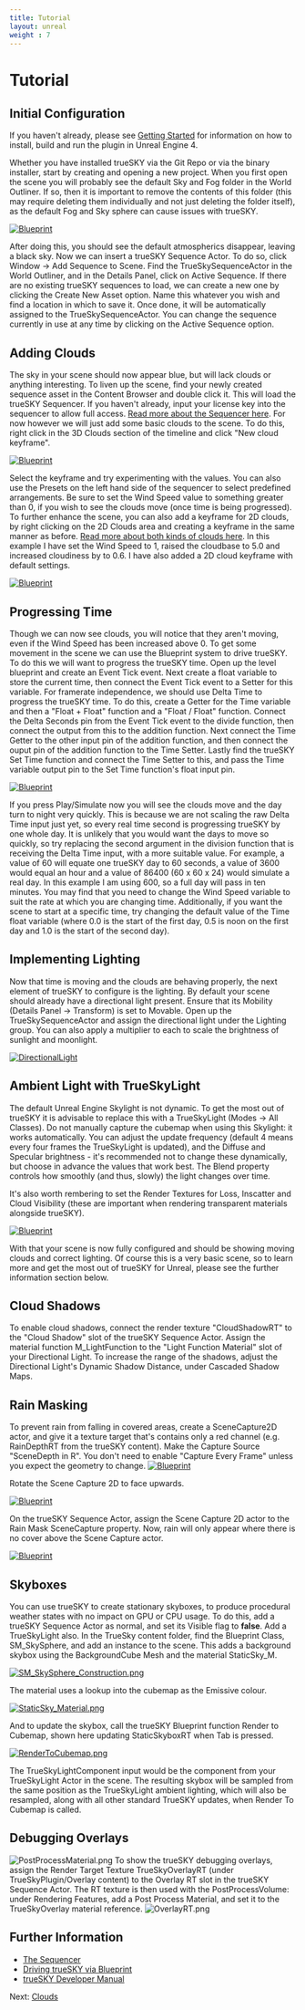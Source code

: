 ```yaml
---
title: Tutorial
layout: unreal
weight : 7
---
```


Tutorial
========

Initial Configuration
-------------------------

If you haven't already, please see [Getting Started](https://docs.simul.co/unrealengine/) for information on how to install, build and run the plugin in Unreal Engine 4. 

Whether you have installed trueSKY via the Git Repo or via the binary installer, start by creating and opening a new project. When you first open the scene you will probably see the default Sky and Fog folder in the World Outliner. If so, then it is important to remove the contents of this folder (this may require deleting them individually and not just deleting the folder itself), as the default Fog and Sky sphere can cause issues with trueSKY. 

<a href="https://docs.simul.co/unrealengine/images/DeleteSkyFog.png"><img src="https://docs.simul.co/unrealengine/images/DeleteSkyFog.png" alt="Blueprint"/></a> 

After doing this, you should see the default atmospherics disappear, leaving a black sky. Now we can insert a trueSKY Sequence Actor. To do so, click Window -> Add Sequence to Scene. Find the TrueSkySequenceActor in the World Outliner, and in the Details Panel, click on Active Sequence. If there are no existing trueSKY sequences to load, we can create a new one by clicking the Create New Asset option. Name this whatever you wish and find a location in which to save it. Once done, it will be automatically assigned to the TrueSkySequenceActor. You can change the sequence currently in use at any time by clicking on the Active Sequence option. 


Adding Clouds
-------------------------

The sky in your scene should now appear blue, but will lack clouds or anything interesting. To liven up the scene, find your newly created sequence asset in the Content Browser and double click it. This will load the trueSKY Sequencer. If you haven't already, input your license key into the sequencer to allow full access. [Read more about the Sequencer here](https://docs.simul.co/reference/man_8_sequencer.html). For now however we will just add some basic clouds to the scene. To do this, right click in the 3D Clouds section of the timeline and click "New cloud keyframe".  

<a href="https://docs.simul.co/unrealengine/images/AddCloudKF.png"><img src="https://docs.simul.co/unrealengine/images/AddCloudKF.png" alt="Blueprint"/></a>

Select the keyframe and try experimenting with the values. You can also use the Presets on the left hand side of the sequencer to select predefined arrangements. Be sure to set the Wind Speed value to something greater than 0, if you wish to see the clouds move (once time is being progressed). To further enhance the scene, you can also add a keyframe for 2D clouds, by right clicking on the 2D Clouds area and creating a keyframe in the same manner as before. [Read more about both kinds of clouds here](https://docs.simul.co/unrealengine/Clouds.html). In this example I have set the Wind Speed to 1, raised the cloudbase to 5.0 and increased cloudiness by to 0.6. I have also added a 2D cloud keyframe with default settings. 

<a href="https://docs.simul.co/unrealengine/images/Scene1.png"><img src="https://docs.simul.co/unrealengine/images/Scene1.png" alt="Blueprint"/></a>


Progressing Time
-------------------------

Though we can now see clouds, you will notice that they aren't moving, even if the Wind Speed has been increased above 0. To get some movement in the scene we can use the Blueprint system to drive trueSKY. To do this we will want to progress the trueSKY time. Open up the level blueprint and create an Event Tick event. Next create a float variable to store the current time, then connect the Event Tick event to a Setter for this variable. For framerate independence, we should use Delta Time to progress the trueSKY time. To do this, create a Getter for the Time variable and then a "Float + Float" function and a "Float / Float" function. Connect the Delta Seconds pin from the Event Tick event to the divide function, then connect the output from this to the addition function. Next connect the Time Getter to the other input pin of the addition function, and then connect the ouput pin of the addition function to the Time Setter. Lastly find the trueSKY Set Time function and connect the Time Setter to this, and pass the Time variable output pin to the Set Time function's float input pin. 

<a href="https://docs.simul.co/unrealengine/images/SettingTime.png"><img src="https://docs.simul.co/unrealengine/images/SettingTime.png" alt="Blueprint"/></a>

If you press Play/Simulate now you will see the clouds move and the day turn to night very quickly. This is because we are not scaling the raw Delta Time input just yet, so every real time second is progressing trueSKY by one whole day. It is unlikely that you would want the days to move so quickly, so try replacing the second argument in the division function that is receiving the Delta Time input, with a more suitable value. For example, a value of 60 will equate one trueSKY day to 60 seconds, a value of 3600 would equal an hour and a value of 86400 (60 x 60 x 24) would simulate a real day. In this example I am using 600, so a full day will pass in ten minutes. You may find that you need to change the Wind Speed variable to suit the rate at which you are changing time. Additionally, if you want the scene to start at a specific time, try changing the default value of the Time float variable (where 0.0 is the start of the first day, 0.5 is noon on the first day and 1.0 is the start of the second day). 


Implementing Lighting
-------------------------

Now that time is moving and the clouds are behaving properly, the next element of trueSKY to configure is the lighting. By default your scene should already have a directional light present. Ensure that its Mobility (Details Panel -> Transform) is set to Movable. Open up the TrueSkySequenceActor and assign the directional light under the Lighting group. You can also apply a multiplier to each to scale the brightness of sunlight and moonlight.

<a href="https://docs.simul.co/unrealengine/images/DirectionalLight.png"><img src="https://docs.simul.co/unrealengine/images/DirectionalLight.png" alt="DirectionalLight"/></a>

Ambient Light with TrueSkyLight
-------------------------------

The default Unreal Engine Skylight is not dynamic. To get the most out of trueSKY it is advisable to replace this with a TrueSkyLight (Modes -> All Classes). Do not manually capture the cubemap when using this Skylight: it works automatically.
You can adjust the update frequency (default 4 means every four frames the TrueSkyLight is updated), and the Diffuse and Specular brightness - it's recommended not to change these dynamically, but choose in advance the values that work best. The Blend property controls how smoothly (and thus, slowly) the light changes over time.

It's also worth rembering to set the Render Textures for Loss, Inscatter and Cloud Visibility (these are important when rendering transparent materials alongside trueSKY). 

<a href="https://docs.simul.co/unrealengine/images/RTConfigure.png"><img src="https://docs.simul.co/unrealengine/images/RTConfigure.png" alt="Blueprint"/></a> 

With that your scene is now fully configured and should be showing moving clouds and correct lighting. Of course this is a very basic scene, so to learn more and get the most out of trueSKY for Unreal, please see the further information section below.

Cloud Shadows
-------------
To enable cloud shadows, connect the render texture "CloudShadowRT" to the "Cloud Shadow" slot of the trueSKY Sequence Actor.
Assign the material function M_LightFunction to the "Light Function Material" slot of your Directional Light. To increase the range of the shadows, adjust the Directional Light's Dynamic Shadow Distance, under Cascaded Shadow Maps.

Rain Masking
------------
To prevent rain from falling in covered areas, create a SceneCapture2D actor, and give it a texture target that's contains only a red channel (e.g. RainDepthRT from the trueSKY content). Make the Capture Source "SceneDepth in R". You don't need to enable "Capture Every Frame" unless you expect the geometry to change.
<a href="https://docs.simul.co/unrealengine/images/SceneCapture2DProperties.png"><img src="https://docs.simul.co/unrealengine/images/SceneCapture2DProperties.png" alt="Blueprint"/></a> 

Rotate the Scene Capture 2D to face upwards.

<a href="https://docs.simul.co/unrealengine/images/RainMaskView.png"><img src="https://docs.simul.co/unrealengine/images/RainMaskView.png" alt="Blueprint"/></a> 

On the trueSKY Sequence Actor, assign the Scene Capture 2D actor to the Rain Mask SceneCapture property. Now, rain will only appear where there is no cover above the Scene Capture actor.

<a href="https://docs.simul.co/unrealengine/images/PrecipitationProperties.png"><img src="https://docs.simul.co/unrealengine/images/PrecipitationProperties.png" alt="Blueprint"/></a> 

Skyboxes
--------
You can use trueSKY to create stationary skyboxes, to produce procedural weather states with no impact on GPU or CPU usage. To do this, add a trueSKY Sequence Actor as normal, and set its Visible flag to **false**. Add a TrueSkyLight also. In the TrueSky content folder, find the Blueprint Class, SM_SkySphere, and add an instance to the scene. This adds a background skybox using the BackgroundCube Mesh and the material StaticSky_M.

<a href="https://docs.simul.co/unrealengine/images/SM_SkySphere_Construction.png"><img src="https://docs.simul.co/unrealengine/images/SM_SkySphere_Construction.png" alt="SM_SkySphere_Construction.png"/></a>

The material uses a lookup into the cubemap as the Emissive colour.

<a href="https://docs.simul.co/unrealengine/images/StaticSky_Material.png"><img src="https://docs.simul.co/unrealengine/images/StaticSky_Material.png" alt="StaticSky_Material.png"/></a> 

And to update the skybox, call the trueSKY Blueprint function Render to Cubemap, shown here updating StaticSkyboxRT when Tab is pressed.

<a href="https://docs.simul.co/unrealengine/images/RenderToCubemap.png"><img src="https://docs.simul.co/unrealengine/images/RenderToCubemap.png" alt="RenderToCubemap.png"/></a>

The TrueSkyLightComponent input would be the component from your TrueSkyLight Actor in the scene. The resulting skybox will be sampled from the same position as the TrueSkyLight ambient lighting, which will also be resampled, along with all other standard TrueSKY updates, when Render To Cubemap is called.

Debugging Overlays
------------------
<img src="https://docs.simul.co/unrealengine/images/PostProcessMaterial.png" alt="PostProcessMaterial.png"/>
To show the trueSKY debugging overlays, assign the Render Target Texture TrueSkyOverlayRT (under TrueSkyPlugin/Overlay content) to the Overlay RT slot in the trueSKY Sequence Actor. The RT texture is then used with the PostProcessVolume: under Rendering Features, add a Post Process Material, and set it to the TrueSkyOverlay material reference.
<img src="https://docs.simul.co/unrealengine/images/OverlayRT.png" alt="OverlayRT.png"/>

Further Information
--------------
 
* [The Sequencer](https://docs.simul.co/sequencer.html) 
* [Driving trueSKY via Blueprint](https://docs.simul.co/unrealengine/Blueprint.html)  
* [trueSKY Developer Manual](https://docs.simul.co/ref.html)


Next: <a href="/unrealengine/Clouds">Clouds</a>